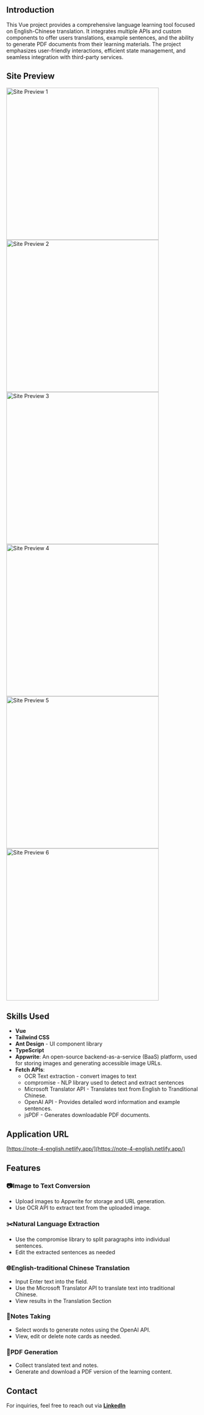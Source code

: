 ## Introduction

This Vue project provides a comprehensive language learning tool focused on English-Chinese translation. It integrates multiple APIs and custom components to offer users translations, example sentences, and the ability to generate PDF documents from their learning materials. The project emphasizes user-friendly interactions, efficient state management, and seamless integration with third-party services.

## Site Preview

<img src="./public/site1.webp" alt="Site Preview 1" width="400" />
<img src="./public/site2.webp" alt="Site Preview 2" width="400" />
<img src="./public/site3.webp" alt="Site Preview 3" width="400" />
<img src="./public/site4.webp" alt="Site Preview 4" width="400" />
<img src="./public/site5.webp" alt="Site Preview 5" width="400" />
<img src="./public/site6.webp" alt="Site Preview 6" width="400" />

## Skills Used

- **Vue**
- **Tailwind CSS**
- **Ant Design** - UI component library
- **TypeScript**
- **Appwrite**: An open-source backend-as-a-service (BaaS) platform, used for storing images and generating accessible image URLs.
- **Fetch APIs**:
  - OCR Text extraction - convert images to text
  - compromise - NLP library used to detect and extract sentences
  - Microsoft Translator API - Translates text from English to Tranditional Chinese.
  - OpenAI API - Provides detailed word information and example sentences.
  - jsPDF - Generates downloadable PDF documents.

## Application URL

[https://note-4-english.netlify.app/](https://note-4-english.netlify.app/)

## Features

### 📷Image to Text Conversion

- Upload images to Appwrite for storage and URL generation.
- Use OCR API to extract text from the uploaded image.

### ✂️Natural Language Extraction

- Use the compromise library to split paragraphs into individual sentences.
- Edit the extracted sentences as needed

### 🌐English-traditional Chinese Translation

- Input Enter text into the field.
- Use the Microsoft Translator API to translate text into traditional Chinese.
- View results in the Translation Section

### 📝Notes Taking

- Select words to generate notes using the OpenAI API.
- View, edit or delete note cards as needed.

### 📄PDF Generation

- Collect translated text and notes.
- Generate and download a PDF version of the learning content.

## Contact

For inquiries, feel free to reach out via [**LinkedIn**](https://www.linkedin.com/in/minting0608/)
